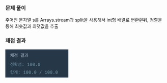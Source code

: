 ### 문제 풀이
주어진 문자열 s를 Arrays.stream과 split을 사용해서 int형 배열로 변환횐뒤, 정렬을 통해 최솟값과 최댓값을 추출

### 채점 결과
![img.png](img.png)